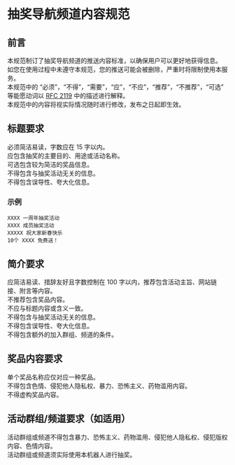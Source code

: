 # 抽奖导航频道内容规范

## 前言

本规范制订了抽奖导航频道的推送内容标准，以确保用户可以更好地获得信息。<br>
如您在使用过程中未遵守本规范，您的推送可能会被删除，严重时将限制使用本服务。<br>
本规范中的 “必须”，“不得”，“需要”，“应”，“不应”，“推荐”，“不推荐”，“可选” 等能愿动词以 [RFC 2119](https://ietf.org/rfc/rfc2119.txt) 中的描述进行解释。<br>
本规范中的内容将视实际情况随时进行修改，发布之日起即生效。

## 标题要求

必须简洁易读，字数应在 15 字以内。<br>
应包含抽奖的主要目的、用途或活动名称。<br>
可选包含较为简洁的奖品信息。<br>
不得包含与抽奖活动无关的信息。<br>
不得包含误导性、夸大化信息。<br>

### 示例

``` 
XXXX 一周年抽奖活动
XXXX 成员抽奖活动
XXXXX 祝大家新春快乐
10个 XXXX 免费送！
```

## 简介要求

应简洁易读、措辞友好且字数控制在 100 字以内，推荐包含活动主旨、网站链接、附言等内容。<br>
不推荐包含奖品内容。<br>
不应与标题内容或含义一致。<br>
不得包含与抽奖活动无关的信息。<br>
不得包含误导性、夸大化信息。<br>
不得包含额外的加入群组、频道的条件。<br>

## 奖品内容要求

单个奖品名称应仅对应一种奖品。<br>
不得包含色情、侵犯他人隐私权、暴力、恐怖主义、药物滥用内容。<br>
不得虚构奖品内容。<br>

## 活动群组/频道要求（如适用）

活动群组或频道不得包含暴力、恐怖主义、药物滥用、侵犯他人隐私权、侵犯版权内容、色情内容。<br>
活动群组或频道须实际使用本机器人进行抽奖。<br>
